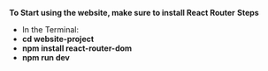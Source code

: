 **To Start using the website, make sure to install React Router**
**Steps**

- In the Terminal:
- **cd website-project**
- **npm install react-router-dom**
- **npm run dev**
